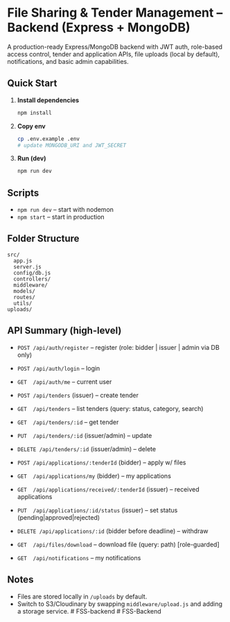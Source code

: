 # File Sharing & Tender Management – Backend (Express + MongoDB)

A production-ready Express/MongoDB backend with JWT auth, role-based access control, tender and application APIs,
file uploads (local by default), notifications, and basic admin capabilities.

## Quick Start

1. **Install dependencies**
   ```bash
   npm install
   ```
2. **Copy env**
   ```bash
   cp .env.example .env
   # update MONGODB_URI and JWT_SECRET
   ```
3. **Run (dev)**
   ```bash
   npm run dev
   ```

## Scripts
- `npm run dev` – start with nodemon
- `npm start` – start in production

## Folder Structure
```
src/
  app.js
  server.js
  config/db.js
  controllers/
  middleware/
  models/
  routes/
  utils/
uploads/
```

## API Summary (high-level)
- `POST /api/auth/register` – register (role: bidder | issuer | admin via DB only)
- `POST /api/auth/login` – login
- `GET  /api/auth/me` – current user

- `POST /api/tenders` (issuer) – create tender
- `GET  /api/tenders` – list tenders (query: status, category, search)
- `GET  /api/tenders/:id` – get tender
- `PUT  /api/tenders/:id` (issuer/admin) – update
- `DELETE /api/tenders/:id` (issuer/admin) – delete

- `POST /api/applications/:tenderId` (bidder) – apply w/ files
- `GET  /api/applications/my` (bidder) – my applications
- `GET  /api/applications/received/:tenderId` (issuer) – received applications
- `PUT  /api/applications/:id/status` (issuer) – set status (pending|approved|rejected)
- `DELETE /api/applications/:id` (bidder before deadline) – withdraw

- `GET  /api/files/download` – download file (query: path) [role-guarded]
- `GET  /api/notifications` – my notifications

## Notes
- Files are stored locally in `/uploads` by default.
- Switch to S3/Cloudinary by swapping `middleware/upload.js` and adding a storage service.
#   F S S - b a c k e n d  
 #   F S S - B a c k e n d  
 